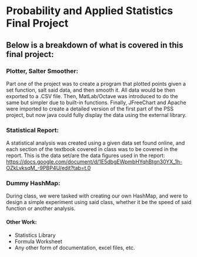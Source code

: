 # Probability and Applied Statistics Final Project
## Below is a breakdown of what is covered in this final project:

### Plotter, Salter Smoother:
Part one of the project was to create a program that plotted points given a set function, salt said data, and then smooth it. All data would be then exported to a .CSV file.
Then, MatLab/Octave was introduced to do the same but simpler due to built-in functions.
Finally, JFreeChart and Apache were imported to create a detailed version of the first part of the PSS project, but now java could fully display the data using the external library.

### Statistical Report:
A statistical analysis was created using a given data set found online, and each section of the textbook covered in class was to be covered in the report.
This is the data set/are the data figures used in the report: https://docs.google.com/document/d/1E5dbgEWpmbHYqhBtgn30YX_1h-OZkLvksqM_-9PBP4U/edit?tab=t.0

### Dummy HashMap:
During class, we were tasked with creating our own HashMap, and were to design a simple experiment using said class, whether it be the speed of said function or another analysis.

#### Other Work:
- Statistics Library
- Formula Worksheet
- Any other form of documentation, excel files, etc.

